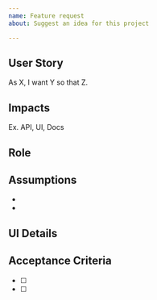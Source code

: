 ```yaml
---
name: Feature request
about: Suggest an idea for this project

---
```


## User Story
As X, I want Y so that Z.

## Impacts
Ex. API, UI, Docs

## Role


## Assumptions
-
-

## UI Details


## Acceptance Criteria

- [ ]
- [ ]
